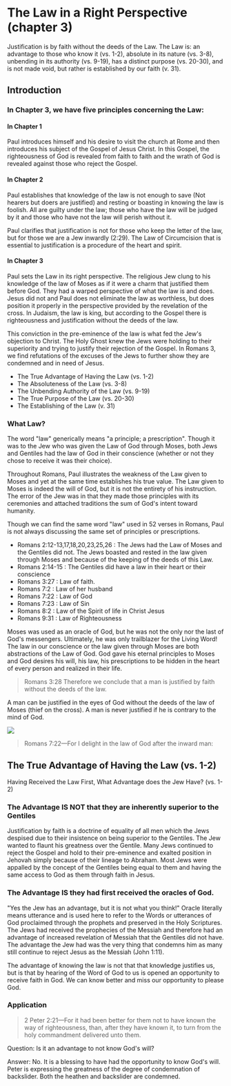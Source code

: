 # The Law in a Right Perspective (chapter 3)

Justification is by faith without the deeds of the Law. The Law is: an advantage to those who know it (vs. 1-2), absolute in its nature (vs. 3-8), unbending in its authority (vs. 9-19), has a distinct purpose (vs. 20-30), and is not made void, but rather is established by our faith (v. 31).

## Introduction

### In Chapter 3, we have five principles concerning the Law:

#### In Chapter 1

Paul introduces himself and his desire to visit the church at Rome and then introduces his subject of the Gospel of Jesus Christ. In this Gospel, the righteousness of God is revealed from faith to faith and the wrath of God is revealed against those who reject the Gospel. 

#### In Chapter 2

Paul establishes that knowledge of the law is not enough to save (Not hearers but doers are justified) and resting or boasting in knowing the law is foolish. All are guilty under the law; those who have the law will be judged by it and those who have not the law will perish without it. 

Paul clarifies that justification is not for those who keep the letter of the law, but for those we are a Jew inwardly (2:29). The Law of Circumcision that is essential to justification is a procedure of the heart and spirit.

#### In Chapter 3

Paul sets the Law in its right perspective. The religious Jew clung to his knowledge of the law of Moses as if it were a charm that justified them before God. They had a warped perspective of what the law is and does. Jesus did not and Paul does not eliminate the law as worthless, but does position it properly in the perspective provided by the revelation of the cross. In Judaism, the law is king, but according to the Gospel there is righteousness and justification without the deeds of the law. 

This conviction in the pre-eminence of the law is what fed the Jew's objection to Christ. The Holy Ghost knew the Jews were holding to their superiority and trying to justify their rejection of the Gospel. In Romans 3, we find refutations of the excuses of the Jews to further show they are condemned and in need of Jesus.

- The True Advantage of Having the Law	(vs. 1-2)
- The Absoluteness of the Law 			(vs. 3-8)
- The Unbending Authority of the Law 	(vs. 9-19)
- The True Purpose of the Law 			(vs. 20-30)
- The Establishing of the Law			(v. 31)

### What Law?

The word "law" generically means "a principle; a prescription". Though it was to the Jew who was given the Law of God through Moses, both Jews and Gentiles had the law of God in their conscience (whether or not they chose to receive it was their choice). 

Throughout Romans, Paul illustrates the weakness of the Law given to Moses and yet at the same time establishes his true value. The Law given to Moses is indeed the will of God, but it is not the entirety of his instruction. The error of the Jew was in that they made those principles with its ceremonies and attached traditions the sum of God's intent toward humanity.

Though we can find the same word "law" used in 52 verses in Romans, Paul is not always discussing the same set of principles or prescriptions.

- Romans 2:12-13,17,18,20,23,25,26 : The Jews had the Law of Moses and the Gentiles did not. The Jews boasted and rested in the law given through Moses and because of the keeping of the deeds of this Law.
- Romans 2:14-15 : The Gentiles did have a law in their heart or their conscience
- Romans 3:27 : Law of faith.
- Romans 7:2 : Law of her husband
- Romans 7:22 : Law of God
- Romans 7:23 : Law of Sin
- Romans 8:2 : Law of the Spirit of life in Christ Jesus
- Romans 9:31 : Law of Righteousness

Moses was used as an oracle of God, but he was not the only nor the last of God's messengers. Ultimately, he was only trailblazer for the Living Word! The law in our conscience or the law given through Moses are both abstractions of the Law of God. God gave his eternal principles to Moses and God desires his will, his law, his prescriptions to be hidden in the heart of every person and realized in their life.

> Romans 3:28 Therefore we conclude that a man is justified by faith without the deeds of the law.

A man can be justified in the eyes of God without the deeds of the law of Moses (thief on the cross). A man is never justified if he is contrary to the mind of God.

<img src="/images/god-can-justify-without-moses.png" />

> Romans 7:22—For I delight in the law of God after the inward man:

## The True Advantage of Having the Law	(vs. 1-2)

Having Received the Law First, What Advantage does the Jew Have? (vs. 1-2)

### The Advantage IS NOT that they are inherently superior to the Gentiles

Justification by faith is a doctrine of equality of all men which the Jews despised due to their insistence on being superior to the Gentiles. The Jew wanted to flaunt his greatness over the Gentile. Many Jews continued to reject the Gospel and hold to their pre-eminence and exalted position in Jehovah simply because of their lineage to Abraham. Most Jews were appalled by the concept of the Gentiles being equal to them and having the same access to God as them through faith in Jesus.

### The Advantage IS they had first received the oracles of God.

"Yes the Jew has an advantage, but it is not what you think!" Oracle literally means utterance and is used here to refer to the Words or utterances of God proclaimed through the prophets and preserved in the Holy Scriptures. The Jews had received the prophecies of the Messiah and therefore had an advantage of increased revelation of Messiah that the Gentiles did not have. The advantage the Jew had was the very thing that condemns him as many still continue to reject Jesus as the Messiah (John 1:11).

The advantage of knowing the law is not that that knowledge justifies us, but is that by hearing of the Word of God to us is opened an opportunity to receive faith in God. We can know better and miss our opportunity to please God.

### Application

> 2 Peter 2:21—For it had been better for them not to have known the way of righteousness, than, after they have known it, to turn from the holy commandment delivered unto them.

Question: Is it an advantage to not know God's will?

Answer: No. It is a blessing to have had the opportunity to know God's will. Peter is expressing the greatness of the degree of condemnation of backslider. Both the heathen and backslider are condemned.

